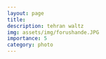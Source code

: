 ```yaml
---
layout: page
title:  
description: tehran waltz
img: assets/img/forushande.JPG
importance: 5
category: photo
---
```

